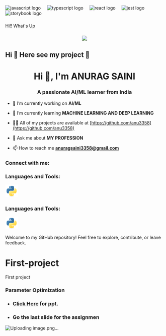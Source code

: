 <div align="left">
  <img src="https://cdn.jsdelivr.net/gh/devicons/devicon/icons/javascript/javascript-original.svg" height="40" alt="javascript logo"  />
  <img width="12" />
  <img src="https://cdn.jsdelivr.net/gh/devicons/devicon/icons/typescript/typescript-original.svg" height="40" alt="typescript logo"  />
  <img width="12" />
  <img src="https://cdn.jsdelivr.net/gh/devicons/devicon/icons/react/react-original.svg" height="40" alt="react logo"  />
  <img width="12" />
  <img src="https://cdn.jsdelivr.net/gh/devicons/devicon/icons/jest/jest-plain.svg" height="40" alt="jest logo"  />
  <img width="12" />
  <img src="https://cdn.jsdelivr.net/gh/devicons/devicon/icons/storybook/storybook-original.svg" height="40" alt="storybook logo"  />
</div>

###

<p align="left">Hi!! What's Up</p>

###

<div align="center">
  <img height="200" src="https://i.imgflip.com/65efzo.gif"  />
</div>

###
## Hi 👋 Here  see my project 🤝
 <h1 align="center">Hi 👋, I'm ANURAG SAINI</h1>
<h3 align="center">A passionate AI/ML learner from India</h3>

- 🔭 I’m currently working on **AI/ML**

- 🌱 I’m currently learning **MACHINE LEARNING AND DEEP LEARNING**

- 👨‍💻 All of my projects are available at [https://github.com/anu3358](https://github.com/anu3358)

- 💬 Ask me about **MY PROFESSION**

- 📫 How to reach me **anuragsaini3358@gmail.com**

<h3 align="left">Connect with me:</h3>
<p align="left">
</p>

<h3 align="left">Languages and Tools:</h3>
<p align="left"> <a href="https://www.python.org" target="_blank" rel="noreferrer"> <img src="https://raw.githubusercontent.com/devicons/devicon/master/icons/python/python-original.svg" alt="python" width="40" height="40"/> </a> </p>


<h3 align="left">Languages and Tools:</h3>
<p align="left"> <a href="https://www.python.org" target="_blank" rel="noreferrer"> <img src="https://raw.githubusercontent.com/devicons/devicon/master/icons/python/python-original.svg" alt="python" width="40" height="40"/> </a> </p>


Welcome to my GitHub repository! Feel free to explore, contribute, or leave feedback.

# First-project
First project
### Parameter Optimization

- ### **<a href="https://docs.google.com/presentation/d/e/2PACX-1vSOeguXJS_AfKpHdxS1aU91XQ6fN7ubknc80qwXzB1_XghMbnyuQ6Ftecd9vGKrow/pub?start=false&loop=false&delayms=60000"> Click Here</a> for ppt.**
- ### Go the last slide for the assignmen


![Uploading image.png…]()
